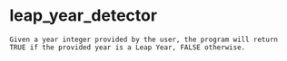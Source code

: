 # leap_year_detector

	Given a year integer provided by the user, the program will return TRUE if the provided year is a Leap Year, FALSE otherwise.
